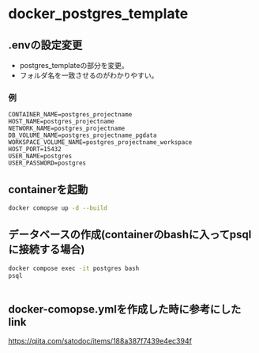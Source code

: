# docker_postgres_template

## .envの設定変更

- postgres_templateの部分を変更。
- フォルダ名を一致させるのがわかりやすい。

### 例

```
CONTAINER_NAME=postgres_projectname
HOST_NAME=postgres_projectname
NETWORK_NAME=postgres_projectname
DB_VOLUME_NAME=postgres_projectname_pgdata
WORKSPACE_VOLUME_NAME=postgres_projectname_workspace
HOST_PORT=15432 
USER_NAME=postgres
USER_PASSWORD=postgres
```

## containerを起動

```bash
docker comopse up -d --build
```

## データベースの作成(containerのbashに入ってpsqlに接続する場合)

```bash
docker compose exec -it postgres bash
psql
```


```bash

```


## docker-comopse.ymlを作成した時に参考にしたlink

https://qiita.com/satodoc/items/188a387f7439e4ec394f

